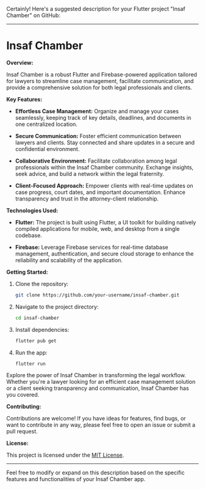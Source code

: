 Certainly! Here's a suggested description for your Flutter project "Insaf Chamber" on GitHub:

---

# Insaf Chamber

**Overview:**

Insaf Chamber is a robust Flutter and Firebase-powered application tailored for lawyers to streamline case management, facilitate communication, and provide a comprehensive solution for both legal professionals and clients.

**Key Features:**

- **Effortless Case Management:** Organize and manage your cases seamlessly, keeping track of key details, deadlines, and documents in one centralized location.

- **Secure Communication:** Foster efficient communication between lawyers and clients. Stay connected and share updates in a secure and confidential environment.

- **Collaborative Environment:** Facilitate collaboration among legal professionals within the Insaf Chamber community. Exchange insights, seek advice, and build a network within the legal fraternity.

- **Client-Focused Approach:** Empower clients with real-time updates on case progress, court dates, and important documentation. Enhance transparency and trust in the attorney-client relationship.

**Technologies Used:**

- **Flutter:** The project is built using Flutter, a UI toolkit for building natively compiled applications for mobile, web, and desktop from a single codebase.

- **Firebase:** Leverage Firebase services for real-time database management, authentication, and secure cloud storage to enhance the reliability and scalability of the application.

**Getting Started:**

1. Clone the repository:
   ```bash
   git clone https://github.com/your-username/insaf-chamber.git
   ```

2. Navigate to the project directory:
   ```bash
   cd insaf-chamber
   ```

3. Install dependencies:
   ```bash
   flutter pub get
   ```

4. Run the app:
   ```bash
   flutter run
   ```

Explore the power of Insaf Chamber in transforming the legal workflow. Whether you're a lawyer looking for an efficient case management solution or a client seeking transparency and communication, Insaf Chamber has you covered.

**Contributing:**

Contributions are welcome! If you have ideas for features, find bugs, or want to contribute in any way, please feel free to open an issue or submit a pull request.

**License:**

This project is licensed under the [MIT License](LICENSE).

---

Feel free to modify or expand on this description based on the specific features and functionalities of your Insaf Chamber app.
